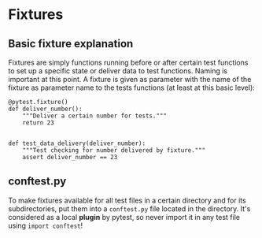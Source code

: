 # Fixtures #
## Basic fixture explanation ##
Fixtures are simply functions running before or after certain
test functions to set up a specific state or deliver data to
test functions. Naming is important at this point. A fixture is given
as parameter with the name of the fixture as parameter name to the
tests functions (at least at this basic level):

```python3
@pytest.fixture()
def deliver_number():
    """Deliver a certain number for tests."""
    return 23


def test_data_delivery(deliver_number):
    """Test checking for number delivered by fixture."""
    assert deliver_number == 23
```

## conftest.py ##
To make fixtures available for all test files in a certain directory
and for its subdirectories, put them into a `conftest.py` file located
in the directory. It's considered as a local **plugin** by pytest, so
never import it in any test file using `import conftest`!